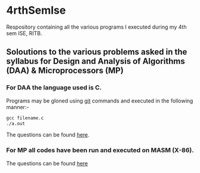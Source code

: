 # 4rthSemIse
Respository containing all the various programs I executed during my 4th sem ISE, RITB.

## Soloutions to the various problems asked in the syllabus for Design and Analysis of Algorithms (DAA) & Microprocessors (MP)

### For DAA the language used is C.
Programs may be gloned using [git](https://services.github.com/on-demand/downloads/github-git-cheat-sheet.pdf) commands and executed in the following manner:-
```cmd
gcc filename.c
./a.out
```
The questions can be found [here](https://github.com/vybhavjain/4rthSemIse/blob/master/DAA%20LAB/Questions.txt).

### For MP all codes have been run and executed on MASM (X-86).
The questions can be found [here](https://github.com/vybhavjain/4rthSemIse/blob/master/Microprocessors%20-X86-/Questions.txt)
